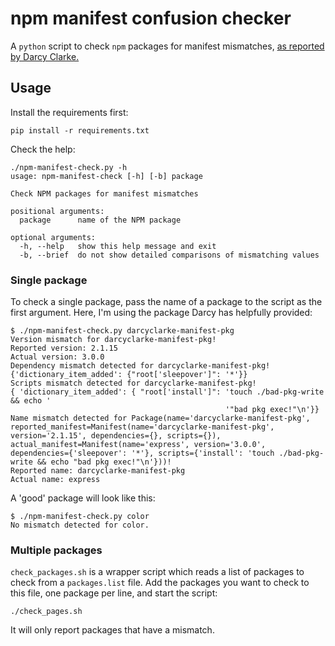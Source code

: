 # npm manifest confusion checker

A `python` script to check `npm` packages for manifest mismatches, [as reported by Darcy Clarke.](https://blog.vlt.sh/blog/the-massive-hole-in-the-npm-ecosystem)

## Usage

Install the requirements first:

```
pip install -r requirements.txt
```

Check the help:

```
./npm-manifest-check.py -h
usage: npm-manifest-check [-h] [-b] package

Check NPM packages for manifest mismatches

positional arguments:
  package      name of the NPM package

optional arguments:
  -h, --help   show this help message and exit
  -b, --brief  do not show detailed comparisons of mismatching values
```

### Single package

To check a single package, pass the name of a package to the script as the first argument. Here, I'm using the package Darcy has helpfully provided:

```
$ ./npm-manifest-check.py darcyclarke-manifest-pkg
Version mismatch for darcyclarke-manifest-pkg!
Reported version: 2.1.15
Actual version: 3.0.0
Dependency mismatch detected for darcyclarke-manifest-pkg!
{'dictionary_item_added': {"root['sleepover']": '*'}}
Scripts mismatch detected for darcyclarke-manifest-pkg!
{ 'dictionary_item_added': { "root['install']": 'touch ./bad-pkg-write && echo '
                                                '"bad pkg exec!"\n'}}
Name mismatch detected for Package(name='darcyclarke-manifest-pkg', reported_manifest=Manifest(name='darcyclarke-manifest-pkg', version='2.1.15', dependencies={}, scripts={}), actual_manifest=Manifest(name='express', version='3.0.0', dependencies={'sleepover': '*'}, scripts={'install': 'touch ./bad-pkg-write && echo "bad pkg exec!"\n'}))!
Reported name: darcyclarke-manifest-pkg
Actual name: express
```

A 'good' package will look like this:

```
$ ./npm-manifest-check.py color
No mismatch detected for color.
```

### Multiple packages

`check_packages.sh` is a wrapper script which reads a list of packages to check from a `packages.list` file. Add the packages you want to check to this file, one package per line, and start the script:

```
./check_pages.sh
```

It will only report packages that have a mismatch.
